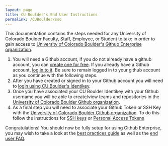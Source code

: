 ```yaml
---
layout: page
title: CU Boulder's End User Instructions
permalink: /CUBoulder/sso
---
```


This documentation contains the steps needed for any University of Colorado Boulder Faculty, Staff, Employee, or Student to take in order to gain access to [University of Colorado Boulder's Github Enterprise organization](https://github.com/UCBoulder).

1. You will need a Github account, if you do not already have a github account, you can [create one for free](https://github.com/join). If you already have a Github account, [log in to it](https://github.com/login). Be sure to remain logged in to your github account as you continue with the following steps.
1. After you have created or signed in to your Github account you will need to [login using CU Boulder's Identikey](https://github.com/orgs/UCBoulder/sso).
1. Once you have associated your CU Boulder Identikey with your Github username you will be able to create/view teams and repositories in the [University of Colorado Boulder Github organization](https://github.com/UCBoulder).
1. As a final step you will need to associate your Github Token or SSH Key with the [University of Colorado Boulder Github organization](https://github.com/UCBoulder). To do this follow the instructions for [SSH keys](https://docs.github.com/en/github/authenticating-to-github/authorizing-an-ssh-key-for-use-with-saml-single-sign-on) or [Personal Access Tokens](https://docs.github.com/en/github/authenticating-to-github/authorizing-a-personal-access-token-for-use-with-saml-single-sign-on)

Congratulations! You should now be fully setup for using Github Enterprise, you may wish to take a look at the [best practices guide](best-practices) as well as the [end user FAQ](end-user-faq).